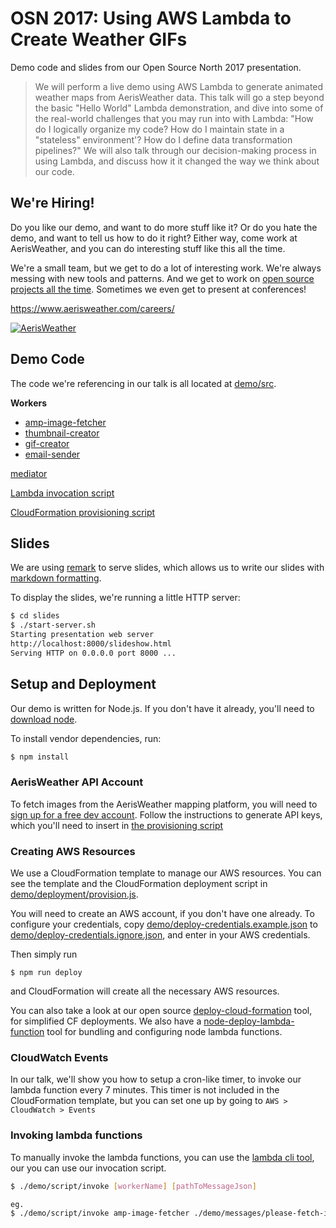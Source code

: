 # OSN 2017: Using AWS Lambda to Create Weather GIFs

Demo code and slides from our Open Source North 2017 presentation.

> We will perform a live demo using AWS Lambda to generate animated weather maps from AerisWeather data. This talk will go a step beyond the basic "Hello World" Lambda demonstration, and dive into some of the real-world challenges that you may run into with Lambda: "How do I logically organize my code? How do I maintain state in a "stateless" environment'? How do I define data transformation pipelines?" We will also talk through our decision-making process in using Lambda, and discuss how it it changed the way we think about our code.


## We're Hiring!

Do you like our demo, and want to do more stuff like it? Or do you hate the demo, and want to tell us how to do it right? Either way, come work at AerisWeather, and you can do interesting stuff like this all the time.

We're a small team, but we get to do a lot of interesting work. We're always messing with new tools and patterns. And we get to work on [open source projects all the time](https://github.com/aerisweather). Sometimes we even get to present at conferences!

https://www.aerisweather.com/careers/

[![AerisWeather](http://branding.aerisweather.com/logo-dark-small.png)](https://www.aerisweather.com/careers/)

## Demo Code

The code we're referencing in our talk is all located at [demo/src](demo/src).

**Workers**

* [amp-image-fetcher](demo/src/amp-image-fetcher.js)
* [thumbnail-creator](demo/src/thumbnail-creator.js)
* [gif-creator](demo/src/gif-creator.js)
* [email-sender](demo/src/email-sender.js)

[mediator](demo/src/mediator.js)

[Lambda invocation script](demo/script/invoke.js)

[CloudFormation provisioning script](demo/deployment/provision.js)


## Slides

We are using [remark](https://github.com/gnab/remark) to serve slides, which allows us to write our slides with [markdown formatting](slides/osn-2017-aws-lambda.md).

To display the slides, we're running a little HTTP server:

```bash
$ cd slides
$ ./start-server.sh
Starting presentation web server
http://localhost:8000/slideshow.html
Serving HTTP on 0.0.0.0 port 8000 ...
```

## Setup and Deployment

Our demo is written for Node.js. If you don't have it already, you'll need to [download node](https://nodejs.org/en/download/).

To install vendor dependencies, run:

```bash
$ npm install
```

### AerisWeather API Account

To fetch images from the AerisWeather mapping platform, you will need to [sign up for a free dev account](https://www.aerisweather.com/signup/developer/). Follow the instructions to generate API keys, which you'll need to insert in [the provisioning script](demo/deployment/provision.js#L10)

### Creating AWS Resources

We use a CloudFormation template to manage our AWS resources. You can see the template and the CloudFormation deployment script in [demo/deployment/provision.js](demo/deployment/provision.js). 

You will need to create an AWS account, if you don't have one already. To configure your credentials, copy [demo/deploy-credentials.example.json](demo/deploy-credentials.example.json) to [demo/deploy-credentials.ignore.json](demo/deploy-credentials.ignore.json), and enter in your AWS credentials.

Then simply run 
```
$ npm run deploy
```
and CloudFormation will create all the necessary AWS resources.

You can also take a look at our open source [deploy-cloud-formation](https://github.com/aerisweather/deploy-cloud-formation) tool, for simplified CF deployments. We also have a [node-deploy-lambda-function](https://github.com/aerisweather/node-deploy-lambda-function) tool for bundling and configuring node lambda functions.

### CloudWatch Events

In our talk, we'll show you how to setup a cron-like timer, to invoke our lambda function every 7 minutes. This timer is not included in the CloudFormation template, but you can set one up by going to `AWS > CloudWatch > Events`
 
### Invoking lambda functions

To manually invoke the lambda functions, you can use the [lambda cli tool](http://docs.aws.amazon.com/cli/latest/reference/lambda/invoke.html), our you can use our invocation script.

```bash
$ ./demo/script/invoke [workerName] [pathToMessageJson]

eg.
$ ./demo/script/invoke amp-image-fetcher ./demo/messages/please-fetch-image.json
```